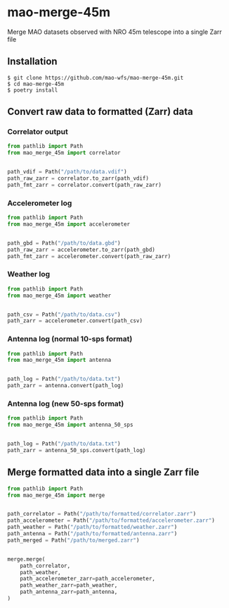 # mao-merge-45m
Merge MAO datasets observed with NRO 45m telescope into a single Zarr file

## Installation

```shell
$ git clone https://github.com/mao-wfs/mao-merge-45m.git
$ cd mao-merge-45m
$ poetry install
```

## Convert raw data to formatted (Zarr) data

### Correlator output

```python
from pathlib import Path
from mao_merge_45m import correlator


path_vdif = Path("/path/to/data.vdif")
path_raw_zarr = correlator.to_zarr(path_vdif)
path_fmt_zarr = correlator.convert(path_raw_zarr)
```

### Accelerometer log

```python
from pathlib import Path
from mao_merge_45m import accelerometer


path_gbd = Path("/path/to/data.gbd")
path_raw_zarr = accelerometer.to_zarr(path_gbd)
path_fmt_zarr = accelerometer.convert(path_raw_zarr)
```

### Weather log

```python
from pathlib import Path
from mao_merge_45m import weather


path_csv = Path("/path/to/data.csv")
path_zarr = accelerometer.convert(path_csv)
```

### Antenna log (normal 10-sps format)

```python
from pathlib import Path
from mao_merge_45m import antenna


path_log = Path("/path/to/data.txt")
path_zarr = antenna.convert(path_log)
```

### Antenna log (new 50-sps format)

```python
from pathlib import Path
from mao_merge_45m import antenna_50_sps


path_log = Path("/path/to/data.txt")
path_zarr = antenna_50_sps.convert(path_log)
```

## Merge formatted data into a single Zarr file

```python
from pathlib import Path
from mao_merge_45m import merge


path_correlator = Path("/path/to/formatted/correlator.zarr")
path_accelerometer = Path("/path/to/formatted/accelerometer.zarr")
path_weather = Path("/path/to/formatted/weather.zarr")
path_antenna = Path("/path/to/formatted/antenna.zarr")
path_merged = Path("/path/to/merged.zarr")


merge.merge(
    path_correlator,
    path_weather,
    path_accelerometer_zarr=path_accelerometer,
    path_weather_zarr=path_weather,
    path_antenna_zarr=path_antenna,
)
```
